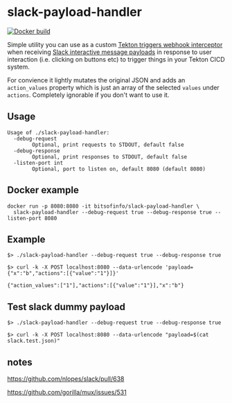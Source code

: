 # slack-payload-handler

[![Docker build](https://img.shields.io/docker/automated/bitsofinfo/slack-payload-handler)](https://hub.docker.com/repository/docker/bitsofinfo/slack-payload-handler)

Simple utility you can use as a custom [Tekton triggers webhook interceptor](https://github.com/tektoncd/triggers/blob/master/docs/eventlisteners.md#Webhook-Interceptors) when receiving [Slack interactive message payloads](https://api.slack.com/interactivity/handling#payloads) in response to user interaction (i.e. clicking on buttons etc) to trigger things in your Tekton CICD system.

For convience it lightly mutates the original JSON and adds an `action_values` property which is just an array of the selected `values` under `actions`. Completely ignorable if you don't want to use it.

## Usage

```
Usage of ./slack-payload-handler:
  -debug-request
        Optional, print requests to STDOUT, default false
  -debug-response
        Optional, print responses to STDOUT, default false
  -listen-port int
        Optional, port to listen on, default 8080 (default 8080)
```

## Docker example
```
docker run -p 8080:8080 -it bitsofinfo/slack-payload-handler \
  slack-payload-handler --debug-request true --debug-response true --listen-port 8080
```

## Example

```
$> ./slack-payload-handler --debug-request true --debug-response true

$> curl -k -X POST localhost:8080 --data-urlencode 'payload={"x":"b","actions":[{"value":"1"}]}'

{"action_values":["1"],"actions":[{"value":"1"}],"x":"b"}

```

## Test slack dummy payload

```
$> ./slack-payload-handler --debug-request true --debug-response true

$> curl -k -X POST localhost:8080 --data-urlencode "payload=$(cat slack.test.json)"

```


## notes

https://github.com/nlopes/slack/pull/638

https://github.com/gorilla/mux/issues/531

